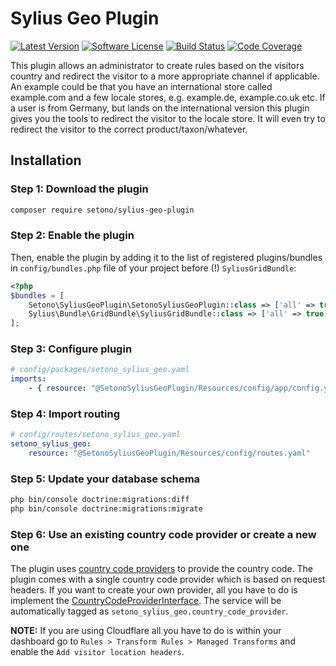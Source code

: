 # Sylius Geo Plugin

[![Latest Version][ico-version]][link-packagist]
[![Software License][ico-license]](LICENSE)
[![Build Status][ico-github-actions]][link-github-actions]
[![Code Coverage][ico-code-coverage]][link-code-coverage]

This plugin allows an administrator to create rules based on the visitors country and redirect the visitor to a more
appropriate channel if applicable. An example could be that you have an international store called example.com and a few
locale stores, e.g. example.de, example.co.uk etc. If a user is from Germany, but lands on the international version
this plugin gives you the tools to redirect the visitor to the locale store. It will even try to redirect the visitor
to the correct product/taxon/whatever.

## Installation

### Step 1: Download the plugin

```bash
composer require setono/sylius-geo-plugin
```

### Step 2: Enable the plugin

Then, enable the plugin by adding it to the list of registered plugins/bundles
in `config/bundles.php` file of your project before (!) `SyliusGridBundle`:

```php
<?php
$bundles = [
    Setono\SyliusGeoPlugin\SetonoSyliusGeoPlugin::class => ['all' => true],
    Sylius\Bundle\GridBundle\SyliusGridBundle::class => ['all' => true],
];
```

### Step 3: Configure plugin

```yaml
# config/packages/setono_sylius_geo.yaml
imports:
    - { resource: "@SetonoSyliusGeoPlugin/Resources/config/app/config.yaml" }
```

### Step 4: Import routing

```yaml
# config/routes/setono_sylius_geo.yaml
setono_sylius_geo:
    resource: "@SetonoSyliusGeoPlugin/Resources/config/routes.yaml"
```

### Step 5: Update your database schema

```bash
php bin/console doctrine:migrations:diff
php bin/console doctrine:migrations:migrate
```

### Step 6: Use an existing country code provider or create a new one

The plugin uses [country code providers](src/Provider) to provide the country code. The plugin comes with a single
country code provider which is based on request headers. If you want to create your own provider, all you have to do
is implement the [CountryCodeProviderInterface](src/Provider/CountryCodeProviderInterface.php). The service will be
automatically tagged as `setono_sylius_geo.country_code_provider`.

**NOTE:** If you are using Cloudflare all you have to do is within your dashboard go to
`Rules > Transform Rules > Managed Transforms` and enable the `Add visitor location headers`. 

[ico-version]: https://poser.pugx.org/setono/sylius-geo-plugin/v/stable
[ico-license]: https://poser.pugx.org/setono/sylius-geo-plugin/license
[ico-github-actions]: https://github.com/Setono/SyliusGeoPlugin/workflows/build/badge.svg
[ico-code-coverage]: https://codecov.io/gh/Setono/SyliusGeoPlugin/branch/master/graph/badge.svg

[link-packagist]: https://packagist.org/packages/setono/sylius-geo-plugin
[link-github-actions]: https://github.com/Setono/SyliusGeoPlugin/actions
[link-code-coverage]: https://codecov.io/gh/Setono/SyliusGeoPlugin
